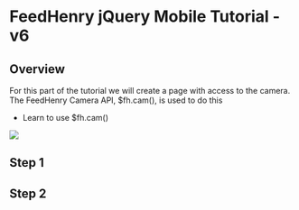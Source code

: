 # FeedHenry jQuery Mobile Tutorial - v6

## Overview
For this part of the tutorial we will create a page with access to the camera. The FeedHenry Camera API, $fh.cam(), is used to do this

* Learn to use $fh.cam()

![](https://github.com/feedhenry/FH-Training-App-Sencha/raw/v6/docs/cameraView.png)


## Step 1



## Step 2



